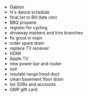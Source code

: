 - Gabion
- H's dance schedule
- final list to Bill (late clm)
- BBQ propane
- register for cycling
- driveway markers and trim branches
- fix grout in main
- order spare drain
- replace TV receiver
- HDMI
- Apple TV
- new power bar and router
- suit
- insulate range hood duct
- clean basement floor drain
- list SDBs and accounts
- GMP gift card
